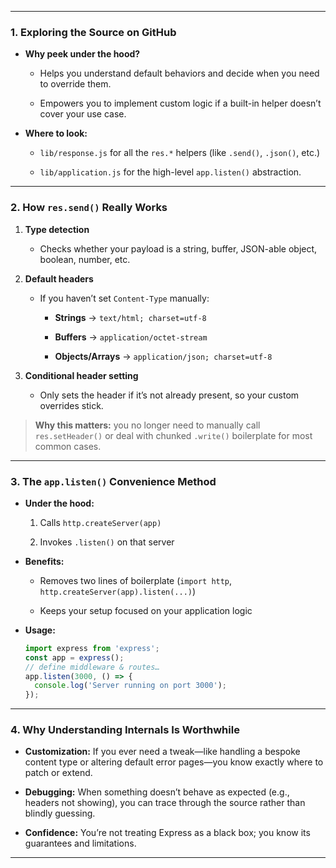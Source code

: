 
---

### 1. Exploring the Source on GitHub

- **Why peek under the hood?**
    
    - Helps you understand default behaviors and decide when you need to override them.
        
    - Empowers you to implement custom logic if a built-in helper doesn’t cover your use case.
        
- **Where to look:**
    
    - `lib/response.js` for all the `res.*` helpers (like `.send()`, `.json()`, etc.)
        
    - `lib/application.js` for the high-level `app.listen()` abstraction.
        

---

### 2. How `res.send()` Really Works

1. **Type detection**
    
    - Checks whether your payload is a string, buffer, JSON-able object, boolean, number, etc.
        
2. **Default headers**
    
    - If you haven’t set `Content-Type` manually:
        
        - **Strings** → `text/html; charset=utf-8`
            
        - **Buffers** → `application/octet-stream`
            
        - **Objects/Arrays** → `application/json; charset=utf-8`
            
3. **Conditional header setting**
    
    - Only sets the header if it’s not already present, so your custom overrides stick.
        

> **Why this matters:** you no longer need to manually call `res.setHeader()` or deal with chunked `.write()` boilerplate for most common cases.

---

### 3. The `app.listen()` Convenience Method

- **Under the hood:**
    
    1. Calls `http.createServer(app)`
        
    2. Invokes `.listen()` on that server
        
- **Benefits:**
    
    - Removes two lines of boilerplate (`import http`, `http.createServer(app).listen(...)`)
        
    - Keeps your setup focused on your application logic
        
- **Usage:**
    
    ```js
    import express from 'express';
    const app = express();
    // define middleware & routes…
    app.listen(3000, () => {
      console.log('Server running on port 3000');
    });
    ```
    

---

### 4. Why Understanding Internals Is Worthwhile

- **Customization:** If you ever need a tweak—like handling a bespoke content type or altering default error pages—you know exactly where to patch or extend.
    
- **Debugging:** When something doesn’t behave as expected (e.g., headers not showing), you can trace through the source rather than blindly guessing.
    
- **Confidence:** You’re not treating Express as a black box; you know its guarantees and limitations.
    

---
